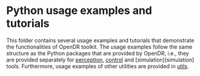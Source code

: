 # Python usage examples and tutorials


This folder contains several usage examples and tutorials that demonstrate the functionalities of OpenDR toolkit.
The usage examples follow the same structure as the Python packages that are provided by OpenDR, i.e., they are provided separately for [perception](perception), [control](control) and [simulation](simulation] tools.
Furthermore, usage examples of other utilities are provided in [utils](utils).
